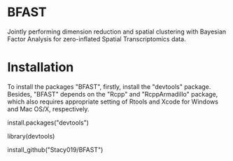 # BFAST
Jointly performing dimension reduction and spatial clustering with Bayesian Factor Analysis for zero-inflated Spatial Transcriptomics data.

# Installation
To install the packages "BFAST", firstly, install the "devtools" package. Besides, "BFAST" depends on the "Rcpp" and "RcppArmadillo" package, which also requires appropriate setting of Rtools and Xcode for Windows and Mac OS/X, respectively.

install.packages("devtools")

library(devtools)

install_github("Stacy019/BFAST")
